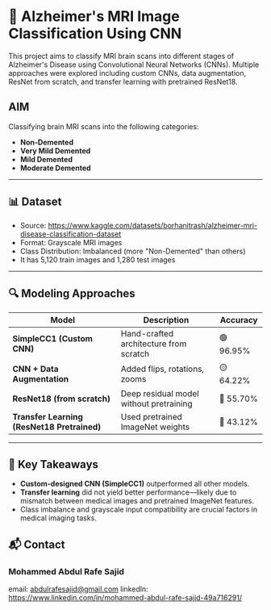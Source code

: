 # 🧠 Alzheimer's MRI Image Classification Using CNN

This project aims to classify MRI brain scans into different stages of Alzheimer's Disease using Convolutional Neural Networks (CNNs). 
Multiple approaches were explored including custom CNNs, data augmentation, ResNet from scratch, and transfer learning with pretrained ResNet18.

## AIM
Classifying brain MRI scans into the following categories:
- **Non-Demented**
- **Very Mild Demented**
- **Mild Demented**
- **Moderate Demented**

---

## 📊 Dataset

- Source: https://www.kaggle.com/datasets/borhanitrash/alzheimer-mri-disease-classification-dataset
-  Format: Grayscale MRI images
- Class Distribution: Imbalanced (more "Non-Demented" than others)
- It has 5,120 train images and 1,280 test images

---

## 🔍 Modeling Approaches

| Model | Description | Accuracy |
|-------|-------------|----------|
| **SimpleCC1 (Custom CNN)** | Hand-crafted architecture from scratch | 🟢 96.95% |
| **CNN + Data Augmentation** | Added flips, rotations, zooms | 🟡 64.22% |
| **ResNet18 (from scratch)** | Deep residual model without pretraining | 🔴 55.70% |
| **Transfer Learning (ResNet18 Pretrained)** | Used pretrained ImageNet weights | 🔴 43.12% |

---

## 🔑 Key Takeaways

- **Custom-designed CNN (SimpleCC1)** outperformed all other models.
- **Transfer learning** did not yield better performance—likely due to mismatch between medical images and pretrained ImageNet features.
- Class imbalance and grayscale input compatibility are crucial factors in medical imaging tasks.

## 📬 Contact
### Mohammed Abdul Rafe Sajid
email: abdulrafesajid@gmail.com
linkedln: https://www.linkedin.com/in/mohammed-abdul-rafe-sajid-49a716291/
